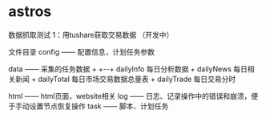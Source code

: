 # astros
数据抓取测试
1：用tushare获取交易数据 （开发中）

文件目录
config ——            配置信息，计划任务参数

data   ——            采集的任务数据
	+
	+--+ dailyInfo   每日分析数据
	   + dailyNews   每日相关新闻
	   + dailyTotal  每日市场交易数据总量表
	   + dailyTrade  每日交易分时

html   ——            html页面，website相关
log    ——            日志、记录操作中的错误和崩溃，便于手动设置节点恢复操作
task   ——            脚本、计划任务
